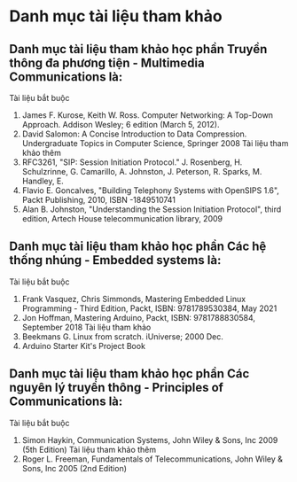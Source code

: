 # Danh mục tài liệu tham khảo
## Danh mục tài liệu tham khảo học phần Truyền thông đa phương tiện - Multimedia Communications là:
Tài liệu bắt buộc
1. James F. Kurose, Keith W. Ross. Computer Networking: A Top-Down Approach. Addison Wesley; 6 edition (March 5, 2012).
2. David Salomon: A Concise Introduction to Data Compression. Undergraduate Topics in Computer Science, Springer 2008
Tài liệu tham khảo thêm
1. RFC3261, "SIP: Session Initiation Protocol." J. Rosenberg, H. Schulzrinne, G. Camarillo, A. Johnston, J. Peterson, R. Sparks, M. Handley, E.
2. Flavio E. Goncalves, "Building Telephony Systems with OpenSIPS 1.6", Packt Publishing, 2010, ISBN -1849510741
3. Alan B. Johnston, "Understanding the Session Initiation Protocol", third edition, Artech House telecommunication library, 2009
## Danh mục tài liệu tham khảo học phần Các hệ thống nhúng - Embedded systems là:
Tài liệu bắt buộc
1. Frank Vasquez, Chris Simmonds, Mastering Embedded Linux Programming - Third Edition, Packt, ISBN: 9781789530384, May 2021
2. Jon Hoffman, Mastering Arduino, Packt, ISBN: 9781788830584, September 2018
Tài liệu tham khảo
1. Beekmans G. Linux from scratch. iUniverse; 2000 Dec.
2. Arduino Starter Kit's Project Book
## Danh mục tài liệu tham khảo học phần Các nguyên lý truyền thông - Principles of Communications là:
Tài liệu bắt buộc
1. Simon Haykin, Communication Systems, John Wiley & Sons, Inc 2009 (5th Edition)
Tài liệu tham khảo thêm
1. Roger L. Freeman, Fundamentals of Telecommunications, John Wiley & Sons, Inc 2005 (2nd Edition)
